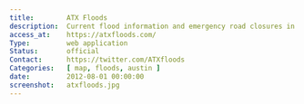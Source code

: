 ```yaml
---
title:        ATX Floods
description:  Current flood information and emergency road closures in Austin and partner communities in Central Texas.
access_at:    https://atxfloods.com/
Type:         web application
Status:       official
Contact:      https://twitter.com/ATXfloods
Categories:   [ map, floods, austin ]
date:         2012-08-01 00:00:00
screenshot:   atxfloods.jpg
---
```

